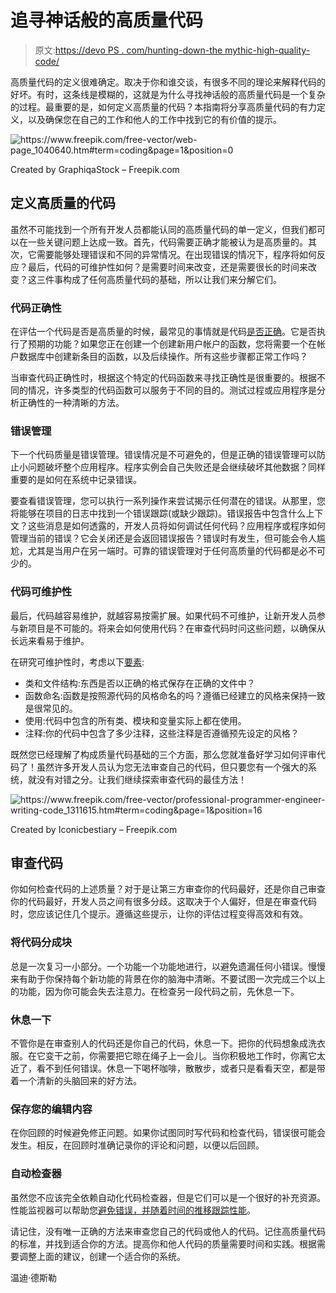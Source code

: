 # 追寻神话般的高质量代码

> 原文:[https://devo PS . com/hunting-down-the mythic-high-quality-code/](https://devops.com/hunting-down-the-mythical-high-quality-code/)

高质量代码的定义很难确定。取决于你和谁交谈，有很多不同的理论来解释代码的好坏。有时，这条线是模糊的，这就是为什么寻找神话般的高质量代码是一个复杂的过程。最重要的是，如何定义高质量的代码？本指南将分享高质量代码的有力定义，以及确保您在自己的工作和他人的工作中找到它的有价值的提示。

![](../Images/51e395c5cb261faf7dcf3b4ddac7c999.png "https://www.freepik.com/free-vector/web-page_1040640.htm#term=coding&page=1&position=0")

Created by GraphiqaStock – Freepik.com

## 定义高质量的代码

虽然不可能找到一个所有开发人员都能认同的高质量代码的单一定义，但我们都可以在一些关键问题上达成一致。首先，代码需要正确才能被认为是高质量的。其次，它需要能够处理错误和不同的异常情况。在出现错误的情况下，程序将如何反应？最后，代码的可维护性如何？是需要时间来改变，还是需要很长的时间来改变？这三件事构成了任何高质量代码的基础，所以让我们来分解它们。

### **代码正确性**

在评估一个代码是否是高质量的时候，最常见的事情就是代码[是否正确](https://www.lynda.com/C-tutorials/Testing-code-correctness/164457/180437-4.html)。它是否执行了预期的功能？如果您正在创建一个创建新用户帐户的函数，您将需要一个在帐户数据库中创建新条目的函数，以及后续操作。所有这些步骤都正常工作吗？

当审查代码正确性时，根据这个特定的代码函数来寻找正确性是很重要的。根据不同的情况，许多类型的代码函数可以服务于不同的目的。测试过程或应用程序是分析正确性的一种清晰的方法。

### **错误管理**

下一个代码质量是错误管理。错误情况是不可避免的，但是正确的错误管理可以防止小问题破坏整个应用程序。程序实例会自己失败还是会继续破坏其他数据？同样重要的是如何在系统中记录错误。

要查看错误管理，您可以执行一系列操作来尝试揭示任何潜在的错误。从那里，您将能够在项目的日志中找到一个错误跟踪(或缺少跟踪)。错误报告中包含什么上下文？这些消息是如何透露的，开发人员将如何调试任何代码？应用程序或程序如何管理当前的错误？它会关闭还是会返回错误报告？错误时有发生，但可能会令人尴尬，尤其是当用户在另一端时。可靠的错误管理对于任何高质量的代码都是必不可少的。

### **代码可维护性**

最后，代码越容易维护，就越容易按需扩展。如果代码不可维护，让新开发人员参与新项目是不可能的。将来会如何使用代码？在审查代码时问这些问题，以确保从长远来看易于维护。

在研究可维护性时，考虑以下[要素](https://www.justsoftwaresolutions.co.uk/articles/maintainable_code.html):

*   类和文件结构:东西是否以正确的格式保存在正确的文件中？
*   函数命名:函数是按照源代码的风格命名的吗？遵循已经建立的风格来保持一致是很常见的。
*   使用:代码中包含的所有类、模块和变量实际上都在使用。
*   注释:你的代码中包含了多少注释，这些注释是否遵循预先设定的风格？

既然您已经理解了构成质量代码基础的三个方面，那么您就准备好学习如何评审代码了！虽然许多开发人员认为您无法审查自己的代码，但只要您有一个强大的系统，就没有对错之分。让我们继续探索审查代码的最佳方法！

![](../Images/83d7b73cde89aeef6e424a0c1cc026f0.png "https://www.freepik.com/free-vector/professional-programmer-engineer-writing-code_1311615.htm#term=coding&page=1&position=16")

Created by Iconicbestiary – Freepik.com

## 审查代码

你如何检查代码的上述质量？对于是让第三方审查你的代码最好，还是你自己审查你的代码最好，开发人员之间有很多分歧。这取决于个人偏好，但是在审查代码时，您应该记住几个提示。遵循这些提示，让你的评估过程变得高效和有效。

### **将代码分成块**

总是一次复习一小部分。一个功能一个功能地进行，以避免遗漏任何小错误。慢慢来有助于你保持每个新功能的背景在你的脑海中清晰。不要试图一次完成三个以上的功能，因为你可能会失去注意力。在检查另一段代码之前，先休息一下。

### **休息一下**

不管你是在审查别人的代码还是你自己的代码，休息一下。把你的代码想象成洗衣服。在它变干之前，你需要把它晾在绳子上一会儿。当你积极地工作时，你离它太近了，看不到任何错误。休息一下喝杯咖啡，散散步，或者只是看看天空，都是带着一个清新的头脑回来的好方法。

### **保存您的编辑内容**

在你回顾的时候避免修正问题。如果你试图同时写代码和检查代码，错误很可能会发生。相反，在回顾时准确记录你的评论和问题，以便以后回顾。

### **自动检查器**

虽然您不应该完全依赖自动化代码检查器，但是它们可以是一个很好的补充资源。性能监视器可以帮助您[避免错误，并随着时间的推移跟踪性能](https://www.appoptics.com/application-performance-monitoring)。

请记住，没有唯一正确的方法来审查您自己的代码或他人的代码。记住高质量代码的标准，并找到适合你的方法。提高你和他人代码的质量需要时间和实践。根据需要调整上面的建议，创建一个适合你的系统。

温迪·德斯勒